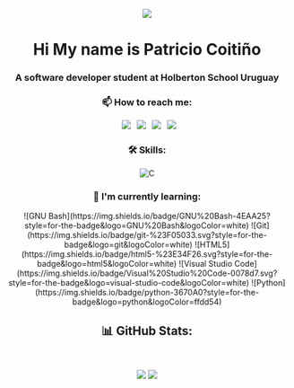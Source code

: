 <p align="center">
<img src="https://user-images.githubusercontent.com/124692695/224404770-c56e7d9a-2065-4244-844b-94d269a2a970.gif">
</p>

<h1 align="center">Hi My name is Patricio Coitiño</h1>
<h3 align="center">A software developer student at Holberton School Uruguay</h3>

<h3 align="center">📫 How to reach me:</h3>

<div align="center">
  
&ensp;[<img src="https://img.shields.io/badge/Gmail-D14836?style=for-the-badge&logo=gmail&logoColor=white" />](mailto:sol.puentereal@gmail.com)
&ensp;[<img src="https://img.shields.io/badge/linkedin-%230077B5.svg?style=for-the-badge&logo=linkedin&logoColor=white" />](https://www.linkedin.com/in/sol-puente/)
&ensp;[<img src="https://img.shields.io/badge/github-%23121011.svg?style=for-the-badge&logo=github&logoColor=white">](https://github.com/MrKindness235)
&ensp;[<img src="https://img.shields.io/badge/Slack-7D4698.svg?style=for-the-badge&logo=Slack&logoColor=white">](https://holberton-school-org.slack.com/U04ML9LQX1T)
  
</div>

<h3 align="center"> 🛠️ Skills: </h3>

<div align="center">
  
![C](https://img.shields.io/badge/c-%2300599C.svg?style=for-the-badge&logo=c&logoColor=white)
  
</div>

<h3 align="center"> 🌱 I'm currently learning: </h3>

<div align="center">
![GNU Bash](https://img.shields.io/badge/GNU%20Bash-4EAA25?style=for-the-badge&logo=GNU%20Bash&logoColor=white)
![Git](https://img.shields.io/badge/git-%23F05033.svg?style=for-the-badge&logo=git&logoColor=white)
![HTML5](https://img.shields.io/badge/html5-%23E34F26.svg?style=for-the-badge&logo=html5&logoColor=white)
![Visual Studio Code](https://img.shields.io/badge/Visual%20Studio%20Code-0078d7.svg?style=for-the-badge&logo=visual-studio-code&logoColor=white) 
![Python](https://img.shields.io/badge/python-3670A0?style=for-the-badge&logo=python&logoColor=ffdd54)
  
</div>

<h2 align="center"> 📊 GitHub Stats: </h2>
<br />
<p align="center">

  
<img src="https://github-readme-stats.vercel.app/api/top-langs/?username=solp22&theme=bear&hide_border=true&bg_color=00000000&include_all_commits=false&count_private=false&layout=compact" />
<img src="https://github-readme-streak-stats.herokuapp.com/?user=solp22&theme=bear&hide_border=true&background=00000000" />
</p>

